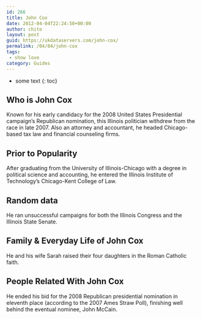 ```yaml
---
id: 266
title: John Cox
date: 2012-04-04T22:24:50+00:00
author: chito
layout: post
guid: https://ukdataservers.com/john-cox/
permalink: /04/04/john-cox
tags:
 - show love
category: Guides
---
```


* some text
{: toc}


## Who is  John Cox
                  
                  
                  
Known for his early candidacy for the 2008 United States Presidential campaign&#8217;s Republican nomination, this Illinois politician withdrew from the race in late 2007. Also an attorney and accountant, he headed Chicago-based tax law and financial counseling firms.
                  
                
                
                
## Prior to Popularity 
                  
                  
                  
After graduating from the University of Illinois-Chicago with a degree in political science and accounting, he entered the Illinois Institute of Technology&#8217;s Chicago-Kent College of Law.
                  
                
                
                
## Random data 
                  
                  
                  
He ran unsuccessful campaigns for both the Illinois Congress and the Illinois State Senate.
                  
                
                
                
## Family & Everyday Life of John Cox
                  
                  
                  
He and his wife Sarah raised their four daughters in the Roman Catholic faith.
                  
                
                
                
## People Related With  John Cox
                  
                  
                  
He ended his bid for the 2008 Republican presidential nomination in eleventh place (according to the 2007 Ames Straw Poll), finishing well behind the eventual nominee, John McCain.
                  
                
              
            
          
          
          
    
    
  
